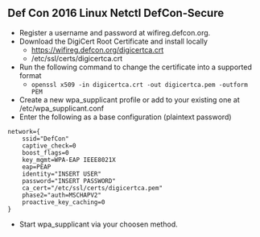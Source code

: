 ## Def Con 2016 Linux Netctl DefCon-Secure

* Register a username and password at wifireg.defcon.org.
* Download the DigiCert Root Certificate and install locally
	* https://wifireg.defcon.org/digicertca.crt
	* /etc/ssl/certs/digicertca.crt
* Run the following command to change the certificate into a supported format
	* `openssl x509 -in digicertca.crt -out digicertca.pem -outform PEM`
* Create a new wpa_supplicant profile or add to your existing one at /etc/wpa_supplicant.conf
* Enter the following as a base configuration (plaintext password)
```
network={
	ssid="DefCon"
	captive_check=0
	boost_flags=0
	key_mgmt=WPA-EAP IEEE8021X
	eap=PEAP
	identity="INSERT USER"
	password="INSERT PASSWORD"
	ca_cert="/etc/ssl/certs/digicertca.pem"
	phase2="auth=MSCHAPV2"
	proactive_key_caching=0
}
```
* Start wpa_supplicant via your choosen method.
